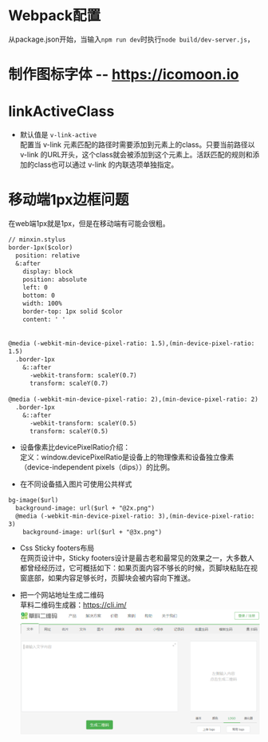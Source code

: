 # Webpack配置
从package.json开始，当输入`npm run dev`时执行`node build/dev-server.js`，

# 制作图标字体 -- https://icomoon.io


# linkActiveClass 
* 默认值是 `v-link-active`  
配置当 v-link 元素匹配的路径时需要添加到元素上的class。只要当前路径以 v-link 的URL开头，这个class就会被添加到这个元素上。活跃匹配的规则和添加的class也可以通过 v-link 的内联选项单独指定。

# 移动端1px边框问题  
在web端1px就是1px，但是在移动端有可能会很粗。  
```stylus
// minxin.stylus
border-1px($color)
  position: relative
  &:after
    display: block
    position: absolute
    left: 0
    bottom: 0
    width: 100%
    border-top: 1px solid $color
    content: ' '


@media (-webkit-min-device-pixel-ratio: 1.5),(min-device-pixel-ratio: 1.5)
  .border-1px
    &::after
      -webkit-transform: scaleY(0.7)
      transform: scaleY(0.7)

@media (-webkit-min-device-pixel-ratio: 2),(min-device-pixel-ratio: 2)
  .border-1px
    &::after
      -webkit-transform: scaleY(0.5)
      transform: scaleY(0.5)
```
* 设备像素比devicePixelRatio介绍：  
定义：window.devicePixelRatio是设备上的物理像素和设备独立像素（device-independent pixels（dips））的比例。

* 在不同设备插入图片可使用公共样式  
```stylus
bg-image($url)
  background-image: url($url + "@2x.png")
  @media (-webkit-min-device-pixel-ratio: 3),(min-device-pixel-ratio: 3)
    background-image: url($url + "@3x.png")
```

* Css Sticky footers布局  
在网页设计中，Sticky footers设计是最古老和最常见的效果之一，大多数人都曾经经历过，它可概括如下：如果页面内容不够长的时候，页脚块粘贴在视窗底部，如果内容足够长时，页脚块会被内容向下推送。

* 把一个网站地址生成二维码  
草料二维码生成器：https://cli.im/ 
![](img/草料二维码.png)